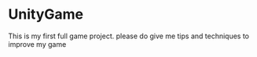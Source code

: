 # UnityGame
This is my first full game project. please do give me tips and techniques to improve my game
